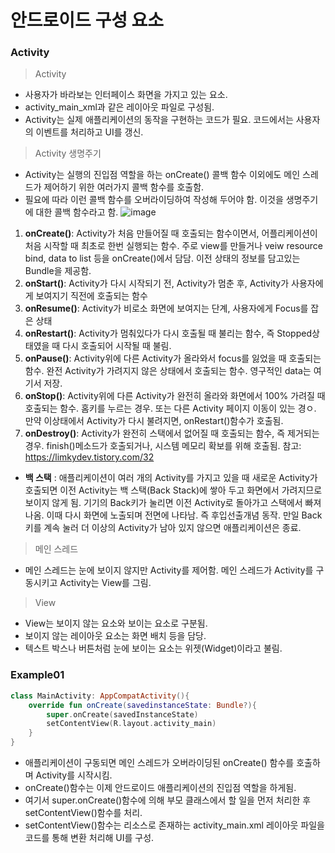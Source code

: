 안드로이드 구성 요소
===================
### Activity
> Activity
- 사용자가 바라보는 인터페이스 화면을 가지고 있는 요소.
- activity_main_xml과 같은 레이아웃 파일로 구성됨.
- Activity는 실제 애플리케이션의 동작을 구현하는 코드가 필요. 코드에서는 사용자의 이벤트를 처리하고 
UI를 갱신. 
> Activity 생명주기
- Activity는 실행의 진입점 역할을 하는 onCreate() 콜백 함수 이외에도 메인 스레드가 제어하기 위한 여러가지 콜백 함수를 호출함.
- 필요에 따라 이런 콜백 함수를 오버라이딩하여 작성해 두어야 함. 이것을 생명주기에 대한 콜백 함수라고 함.
![image](https://user-images.githubusercontent.com/44865268/74729968-a70e8d00-5288-11ea-9e74-2d456090e9d8.png)
1. **onCreate()**: Activity가 처음 만들어질 때 호출되는 함수이면서, 어플리케이션이 처음 시작할 때 최초로 한번 실행되는 함수. 주로 view를 만들거나 veiw resource bind, data to list 등을 onCreate()에서 담담. 이전 상태의 정보를 담고있는 Bundle을 제공함.
2. **onStart()**: Activity가 다시 시작되기 전, Activity가 멈춘 후, Activity가 사용자에게 보여지기 직전에 호출되는 함수
3. **onResume()**: Activity가 비로소 화면에 보여지는 단계, 사용자에게 Focus를 잡은 상태
4. **onRestart()**: Activity가 멈춰있다가 다시 호출될 때 불리는 함수, 즉 Stopped상태였을 때 다시 호출되어 시작될 때 불림.
5. **onPause()**: Activity위에 다른 Activity가 올라와서 focus를 잃었을 때 호출되는 함수. 완전 Activity가 가려지지 않은 상태에서 호출되는 함수. 영구적인 data는 여기서 저장.
6. **onStop()**: Activity위에 다른 Activity가 완전히 올라와 화면에서 100% 가려질 때 호출되는 함수. 홈키를 누르는 경우. 또는 다른 Activity 페이지 이동이 있는 경ㅇ. 만약 이상태에서 Activity가 다시 불려지면, onRestart()함수가 호출됨.
7. **onDestroy()**: Activity가 완전히 스택에서 없어질 때 호출되는 함수, 즉 제거되는 경우. finish()메소드가 호출되거나, 시스템 메모리 확보를 위해 호출됨.
참고: https://limkydev.tistory.com/32
- **백 스택** : 애플리케이션이 여러 개의 Activity를 가지고 있을 때 새로운 Activity가 호출되면 이전 Activity는 백 스택(Back Stack)에 쌓아 두고 화면에서 가려지므로 보이지 않게 됨. 기기의 Back키가 눌리면 이전 Activity로 돌아가고 스택에서 빠져나옴. 이때 다시 화면에 노출되며 전면에 나타남. 즉 후입선출개념 동작. 만일 Back키를 계속 눌러 더 이상의 Activity가 남아 있지 않으면 애플리케이션은 종료.
> 메인 스레드
- 메인 스레드는 눈에 보이지 않지만 Activity를 제어함. 메인 스레드가 Activity를 구동시키고 Activity는 View를 그림.
> View
- View는 보이지 않는 요소와 보이는 요소로 구분됨.
- 보이지 않는 레이아웃 요소는 화면 배치 등을 담당.
- 텍스트 박스나 버튼처럼 눈에 보이는 요소는 위젯(Widget)이라고 불림.

### Example01
```kt
class MainActivity: AppCompatActivity(){
    override fun onCreate(savedinstanceState: Bundle?){
        super.onCreate(savedInstanceState)
        setContentView(R.layout.activity_main)
    }
}
```
- 애플리케이션이 구동되면 메인 스레드가 오버라이딩된 onCreate() 함수를 호출하며 Activity를 시작시킴.
- onCreate()함수는 이제 안드로이드 애플리케이션의 진입점 역할을 하게됨.
- 여기서 super.onCreate()함수에 의해 부모 클래스에서 할 일을 먼저 처리한 후 setContentView()함수를 처리.
- setContentView()함수는 리소스로 존재하는 activity_main.xml 레이아웃 파일을 코드를 통해 변환 처리해 UI를 구성.

